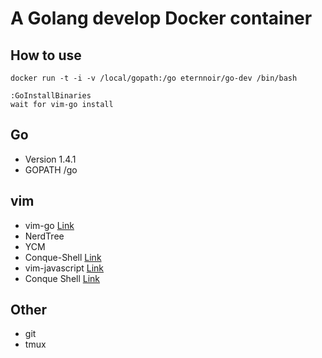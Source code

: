 # A Golang develop Docker container

## How to use

```
docker run -t -i -v /local/gopath:/go eternnoir/go-dev /bin/bash
```

```
:GoInstallBinaries
wait for vim-go install
```

## Go
* Version 1.4.1
* GOPATH /go

## vim 
* vim-go [Link](https://github.com/fatih/vim-go)
* NerdTree
* YCM
* Conque-Shell [Link](https://github.com/vim-scripts/Conque-Shell.git)
* vim-javascript [Link](https://github.com/pangloss/vim-javascript.git)
* Conque Shell [Link](http://www.vim.org/scripts/script.php?script_id=2771)

## Other
* git
* tmux

